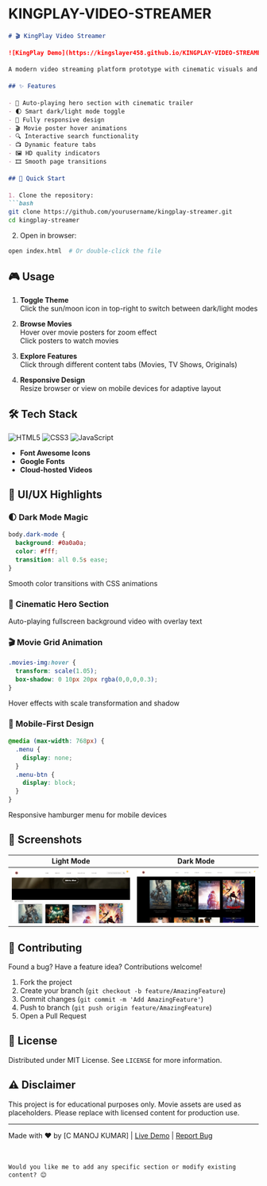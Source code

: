 # KINGPLAY-VIDEO-STREAMER
```markdown
# 🎬 KingPlay Video Streamer

![KingPlay Demo](https://kingslayer458.github.io/KINGPLAY-VIDEO-STREAMER/)

A modern video streaming platform prototype with cinematic visuals and smooth animations. Built for movie enthusiasts!

## ✨ Features

- 🎥 Auto-playing hero section with cinematic trailer
- 🌓 Smart dark/light mode toggle
- 📱 Fully responsive design
- 🎬 Movie poster hover animations
- 🔍 Interactive search functionality
- 📺 Dynamic feature tabs
- 🖼️ HD quality indicators
- 🎞️ Smooth page transitions

## 🚀 Quick Start

1. Clone the repository:
```bash
git clone https://github.com/yourusername/kingplay-streamer.git
cd kingplay-streamer
```

2. Open in browser:
```bash
open index.html  # Or double-click the file
```

## 🎮 Usage

1. **Toggle Theme**  
   Click the sun/moon icon in top-right to switch between dark/light modes

2. **Browse Movies**  
   Hover over movie posters for zoom effect  
   Click posters to watch movies

3. **Explore Features**  
   Click through different content tabs (Movies, TV Shows, Originals)

4. **Responsive Design**  
   Resize browser or view on mobile devices for adaptive layout

## 🛠️ Tech Stack

![HTML5](https://img.shields.io/badge/HTML5-E34F26?style=for-the-badge&logo=html5&logoColor=white)
![CSS3](https://img.shields.io/badge/CSS3-1572B6?style=for-the-badge&logo=css3&logoColor=white)
![JavaScript](https://img.shields.io/badge/JavaScript-F7DF1E?style=for-the-badge&logo=javascript&logoColor=black)

- **Font Awesome Icons**  
- **Google Fonts**  
- **Cloud-hosted Videos**  

## 🎨 UI/UX Highlights

### 🌓 Dark Mode Magic
```css
body.dark-mode {
  background: #0a0a0a;
  color: #fff;
  transition: all 0.5s ease;
}
```
Smooth color transitions with CSS animations

### 🎥 Cinematic Hero Section
Auto-playing fullscreen background video with overlay text

### 🎬 Movie Grid Animation
```css
.movies-img:hover {
  transform: scale(1.05);
  box-shadow: 0 10px 20px rgba(0,0,0,0.3);
}
```
Hover effects with scale transformation and shadow

### 📱 Mobile-First Design
```css
@media (max-width: 768px) {
  .menu {
    display: none;
  }
  .menu-btn {
    display: block;
  }
}
```
Responsive hamburger menu for mobile devices

## 📸 Screenshots

| Light Mode | Dark Mode |
|------------|-----------|
| ![Light Mode](LIGHT.png) | ![Dark Mode](DARK.PNG) |

## 🌟 Contributing

Found a bug? Have a feature idea? Contributions welcome!
1. Fork the project
2. Create your branch (`git checkout -b feature/AmazingFeature`)
3. Commit changes (`git commit -m 'Add AmazingFeature'`)
4. Push to branch (`git push origin feature/AmazingFeature`)
5. Open a Pull Request

## 📜 License

Distributed under MIT License. See `LICENSE` for more information.

## ⚠️ Disclaimer

This project is for educational purposes only. Movie assets are used as placeholders. Please replace with licensed content for production use.

---

Made with ❤️ by [C MANOJ KUMAR] | [Live Demo](#) | [Report Bug](#)
```


Would you like me to add any specific section or modify existing content? 😊
